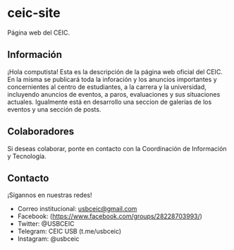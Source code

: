 # ceic-site

Página web del CEIC.

## Información 

¡Hola computista! Esta es la descripción de la página web oficial del CEIC. En la misma se publicará toda la inforación y los anuncios importantes y concernientes al centro de estudiantes, a la carrera y la universidad, incluyendo anuncios de eventos, a paros, evaluaciones y sus situaciones actuales. Igualmente está en desarrollo una seccion de galerías de los eventos y una sección de posts.

## Colaboradores

Si deseas colaborar, ponte en contacto con la Coordinación de Información y Tecnología.

## Contacto

¡Sígannos en nuestras redes!

* Correo institucional: usbceic@gmail.com
* Facebook: (https://www.facebook.com/groups/28228703993/)
* Twitter: @USBCEIC
* Telegram: CEIC USB (t.me/usbceic)
* Instagram: @usbceic

